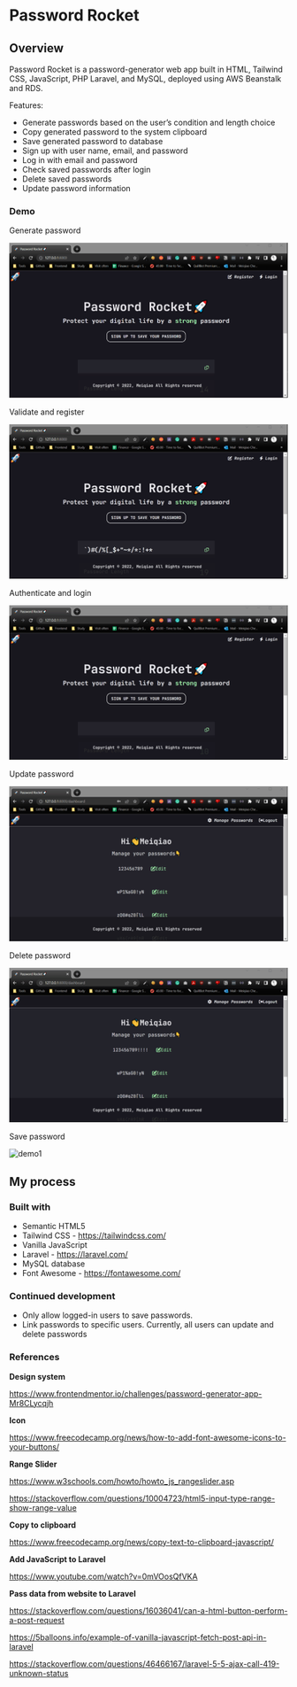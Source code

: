 # Password Rocket

## Overview

Password Rocket is a password-generator web app built in HTML, Tailwind CSS, JavaScript, PHP Laravel, and MySQL, deployed using AWS Beanstalk and RDS.

Features:

- Generate passwords based on the user’s condition and length choice
- Copy generated password to the system clipboard
- Save generated password to database
- Sign up with user name, email, and password
- Log in with email and password
- Check saved passwords after login
- Delete saved passwords
- Update password information

### Demo

Generate password

![demo1](https://github.com/erinchocolate/password-rocket/blob/master/demo/generate.gif)

Validate and register 

![demo1](https://github.com/erinchocolate/password-rocket/blob/master/demo/register.gif)

Authenticate and login

![demo1](https://github.com/erinchocolate/password-rocket/blob/master/demo/login.gif)

Update password

![demo1](https://github.com/erinchocolate/password-rocket/blob/master/demo/update.gif)

Delete password

![demo1](https://github.com/erinchocolate/password-rocket/blob/master/demo/delete.gif)

Save password

![demo1](https://github.com/erinchocolate/password-rocket/blob/master/demo/save.gif)

## My process

### Built with

- Semantic HTML5
- Tailwind CSS - https://tailwindcss.com/
- Vanilla JavaScript
- Laravel - https://laravel.com/
- MySQL database
- Font Awesome - https://fontawesome.com/

### Continued development

- Only allow logged-in users to save passwords.
- Link passwords to specific users. Currently, all users can update and delete passwords

### References

**Design system**

https://www.frontendmentor.io/challenges/password-generator-app-Mr8CLycqjh

**Icon**

https://www.freecodecamp.org/news/how-to-add-font-awesome-icons-to-your-buttons/

**Range Slider**

https://www.w3schools.com/howto/howto_js_rangeslider.asp

https://stackoverflow.com/questions/10004723/html5-input-type-range-show-range-value

**Copy to clipboard**

https://www.freecodecamp.org/news/copy-text-to-clipboard-javascript/

**Add JavaScript to Laravel**

https://www.youtube.com/watch?v=0mVOosQfVKA

**Pass data from website to Laravel**

https://stackoverflow.com/questions/16036041/can-a-html-button-perform-a-post-request

https://5balloons.info/example-of-vanilla-javascript-fetch-post-api-in-laravel

https://stackoverflow.com/questions/46466167/laravel-5-5-ajax-call-419-unknown-status
